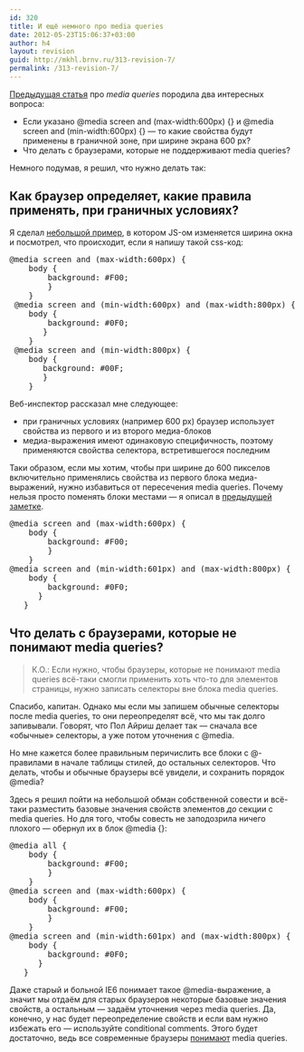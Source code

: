 ```yaml
---
id: 320
title: И ещё немного про media queries
date: 2012-05-23T15:06:37+03:00
author: h4
layout: revision
guid: http://mkhl.brnv.ru/313-revision-7/
permalink: /313-revision-7/
---
```

[Предыдущая статья](http://mkhl.brnv.ru/about-media-queries/ "Немного про media queries") про _media queries_ породила два интересных вопроса:

  * Если указано @media screen and (max-width:600px) {} и @media screen and (min-width:600px) {} — то какие свойства будут применены в граничной зоне, при ширине экрана 600 px?
  * Что делать с браузерами, которые не поддерживают media queries?

Немного подумав, я решил, что нужно делать так:

## Как браузер определяет, какие правила применять, при граничных условиях?

Я сделал [небольшой пример](http://webdev.brnv.ru/labs/media-queries-limits/), в котором JS-ом изменяется ширина окна и посмотрел, что происходит, если я напишу такой css-код:

<pre>@media screen and (max-width:600px) {
    body {
        background: #F00;
        }
    }
 @media screen and (min-width:600px) and (max-width:800px) {
    body {
        background: #0F0;
       }
    }
 @media screen and (min-width:800px) {
    body {
       background: #00F;
       }
    }</pre>

Веб-инспектор рассказал мне следующее:

  * при граничных условиях (например 600 px) браузер использует свойства из первого и из второго медиа-блоков
  * медиа-выражения имеют одинаковую специфичность, поэтому применяются свойства селектора, встретившегося последним

Таки образом, если мы хотим, чтобы при ширине до 600 пикселов включительно применялись свойства из первого блока медиа-выражений, нужно избавиться от пересечения media queries. Почему нельзя просто поменять блоки местами — я описал в [предыдущей заметке](http://mkhl.brnv.ru/about-media-queries/ "Немного про media queries").

<pre>@media screen and (max-width:600px) {
    body {
        background: #F00;
        }
    }
@media screen and (min-width:601px) and (max-width:800px) {
    body {
        background: #0F0;
      }
   }</pre>

## Что делать с браузерами, которые не понимают media queries?

> К.О.: Если нужно, чтобы браузеры, которые не понимают media queries всё-таки смогли применить хоть что-то для элементов страницы, нужно записать селекторы вне блока media queries.

Спасибо, капитан. Однако мы если мы запишем обычные селекторы после media queries, то они переопределят всё, что мы так долго запивывали. Говорят, что Пол Айриш делает так — сначала все «обычные» селекторы, а уже потом уточнения с @media.

Но мне кажется более правильным перичислить все блоки с @-правилами в начале таблицы стилей, до остальных селекторов. Что делать, чтобы и обычные браузеры всё увидели, и сохранить порядок @media?

Здесь я решил пойти на небольшой обман собственной совести и всё-таки разместить базовые значения свойств элементов _до_ секции с media queries. Но для того, чтобы совесть не заподозрила ничего плохого — обернул их в блок @media {}:

<pre>@media all {
    body {
        background: #F00;
        }
    }
@media screen and (max-width:600px) {
    body {
        background: #F00;
        }
    }
@media screen and (min-width:601px) and (max-width:800px) {
    body {
        background: #0F0;
      }
   }</pre>

Даже старый и больной IE6 понимает такое @media-выражение, а значит мы отдаём для старых браузеров некоторые базовые значения свойств, а остальным — задаём уточнения через media queries. Да, конечно, у нас будет переопределение свойств и если вам нужно избежать его — используйте conditional comments. Этого будет достаточно, ведь все современные браузеры [понимают](http://caniuse.com/#feat=css-mediaqueries) media queries.
